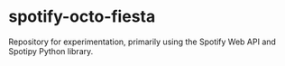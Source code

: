 # spotify-octo-fiesta
Repository for experimentation, primarily using the Spotify Web API and Spotipy Python library.
